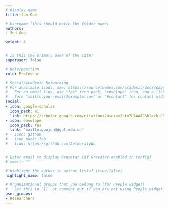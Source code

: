 ```yaml
---
# Display name
title: Jun Guo

# Username (this should match the folder name)
authors:
- Jun Guo

weight: 4


# Is this the primary user of the site?
superuser: false

# Role/position
role: Professor

# Social/Academic Networking
# For available icons, see: https://sourcethemes.com/academic/docs/page-builder/#icons
#   For an email link, use "fas" icon pack, "envelope" icon, and a link in the
#   form "mailto:your-email@example.com" or "#contact" for contact widget.
social:
- icon: google-scholar
  icon_pack: ai
  link: https://scholar.google.com/citations?user=v2ctmZUAAAAJ&hl=zh-CN&oi=sra
- icon: envelope
  icon_pack: fas
  link: 'mailto:guojun@dgut.edu.cn'
# - icon: github
#   icon_pack: fab
#   link: https://github.com/AuthorityWu


# Enter email to display Gravatar (if Gravatar enabled in Config)
# email: ""

# Highlight the author in author lists? (true/false)
highlight_name: false

# Organizational groups that you belong to (for People widget)
#   Set this to `[]` or comment out if you are not using People widget.
user_groups:
- Researchers
---
```

